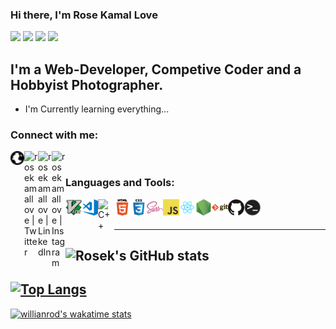 ### Hi there, I'm Rose Kamal Love
[<img src="https://img.shields.io/badge/Instagram-E4405F?style=for-the-badge&logo=instagram&logoColor=white">]([instagram])
[<img src="https://img.shields.io/badge/GitHub-100000?style=for-the-badge&logo=github&logoColor=white">](https://rosekamallove.github.io)
[<img src="https://img.shields.io/badge/LinkedIn-0077B5?style=for-the-badge&logo=linkedin&logoColor=white">](https://www.linkedin.com/in/rose-kamal-love-1146141b0/)
[<img src="https://img.shields.io/badge/Twitter-1DA1F2?style=for-the-badge&logo=twitter&logoColor=white">](https://twitter.com/RoseKamalLove1)
## I'm a Web-Developer, Competive Coder and a Hobbyist Photographer.
- I'm Currently learning everything...

### Connect with me:
[<img align="left" alt="rosekamallove.github.io" width="22px" src="https://raw.githubusercontent.com/iconic/open-iconic/master/svg/globe.svg" />][website]
[<img align="left" alt="rosekamallove | Twitter" width="22px" src="https://cdn.jsdelivr.net/npm/simple-icons@v3/icons/twitter.svg" />][twitter]
[<img align="left" alt="rosekamallove | LinkedIn" width="22px" src="https://cdn.jsdelivr.net/npm/simple-icons@v3/icons/linkedin.svg" />][linkedin]
[<img align="left" alt="rosekamallove | Instagram" width="22px" src="https://cdn.jsdelivr.net/npm/simple-icons@v3/icons/instagram.svg" />][instagram]

<br />

### Languages and Tools:

<img align="left" alt="VIM" width="26px" src="https://raw.githubusercontent.com/github/explore/80688e429a7d4ef2fca1e82350fe8e3517d3494d/topics/vim/vim.png" />
<img align="left" alt="Visual Studio Code" width="26px" src="https://raw.githubusercontent.com/github/explore/80688e429a7d4ef2fca1e82350fe8e3517d3494d/topics/visual-studio-code/visual-studio-code.png" />
<img align="left" alt="C++" width="26px" src="https://upload.wikimedia.org/wikipedia/commons/thumb/1/18/ISO_C%2B%2B_Logo.svg/1200px-ISO_C%2B%2B_Logo.svg.png" />
<img align="left" alt="HTML5" width="26px" src="https://raw.githubusercontent.com/github/explore/80688e429a7d4ef2fca1e82350fe8e3517d3494d/topics/html/html.png" />
<img align="left" alt="CSS3" width="26px" src="https://raw.githubusercontent.com/github/explore/80688e429a7d4ef2fca1e82350fe8e3517d3494d/topics/css/css.png" />
<img align="left" alt="Sass" width="26px" src="https://raw.githubusercontent.com/github/explore/80688e429a7d4ef2fca1e82350fe8e3517d3494d/topics/sass/sass.png"/>
<img align="left" alt="JavaScript" width="26px" src="https://raw.githubusercontent.com/github/explore/80688e429a7d4ef2fca1e82350fe8e3517d3494d/topics/javascript/javascript.png" />
<img align="left" alt="React" width="26px" src="https://raw.githubusercontent.com/github/explore/80688e429a7d4ef2fca1e82350fe8e3517d3494d/topics/react/react.png" />
<img align="left" alt="Node.js" width="26px" src="https://raw.githubusercontent.com/github/explore/80688e429a7d4ef2fca1e82350fe8e3517d3494d/topics/nodejs/nodejs.png" />
<img align="left" alt="Git" width="26px" src="https://raw.githubusercontent.com/github/explore/80688e429a7d4ef2fca1e82350fe8e3517d3494d/topics/git/git.png" />
<img align="left" alt="GitHub" width="26px" src="https://raw.githubusercontent.com/github/explore/78df643247d429f6cc873026c0622819ad797942/topics/github/github.png" />
<img align="left" alt="Terminal" width="26px" src="https://raw.githubusercontent.com/github/explore/80688e429a7d4ef2fca1e82350fe8e3517d3494d/topics/terminal/terminal.png"/>
<br />
<br />

---

![Rosek's GitHub stats](https://github-readme-stats.vercel.app/api?username=rosekamallove&count_private=true&show_icons=true&theme=gruvbox)
---
[![Top Langs](https://github-readme-stats.vercel.app/api/top-langs/?username=rosekamallove&layout=compact&theme=gruvbox)](https://github.com/anuraghazra/github-readme-stats)
---
[![willianrod's wakatime stats](https://github-readme-stats.vercel.app/api/wakatime?username=rosekamallove&layout=compact&theme=gruvbox)](https://github.com/anuraghazra/github-readme-stats)



[website]: https://rosekamallove.github.io/
[twitter]: https://twitter.com/RoseKamalLove1/
[instagram]: https://instagram.com/rosekamallove/
[linkedin]: https://www.linkedin.com/in/rose-kamal-love-1146141b0/
